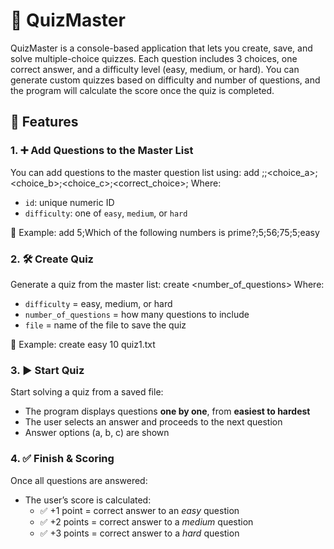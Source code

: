 # 🧠 QuizMaster 

QuizMaster is a console-based application that lets you create, save, and solve multiple-choice quizzes. Each question includes 3 choices, one correct answer, and a difficulty level (easy, medium, or hard). You can generate custom quizzes based on difficulty and number of questions, and the program will calculate the score once the quiz is completed.

## 📌 Features
### 1. ➕ Add Questions to the Master List
You can add questions to the master question list using:
add <id>;<text>;<choice_a>;<choice_b>;<choice_c>;<correct_choice>;<difficulty>
Where:
- `id`: unique numeric ID
- `difficulty`: one of `easy`, `medium`, or `hard`

📌 Example: add 5;Which of the following numbers is prime?;5;56;75;5;easy

### 2. 🛠️ Create Quiz
Generate a quiz from the master list:
create <difficulty> <number_of_questions> <file>
Where:
- `difficulty` = easy, medium, or hard  
- `number_of_questions` = how many questions to include  
- `file` = name of the file to save the quiz

📌 Example: create easy 10 quiz1.txt

### 3. ▶️ Start Quiz
Start solving a quiz from a saved file:
- The program displays questions **one by one**, from **easiest to hardest**
- The user selects an answer and proceeds to the next question
- Answer options (a, b, c) are shown

### 4. ✅ Finish & Scoring
Once all questions are answered:
- The user’s score is calculated:
  - ✅ +1 point = correct answer to an *easy* question
  - ✅ +2 points = correct answer to a *medium* question
  - ✅ +3 points = correct answer to a *hard* question